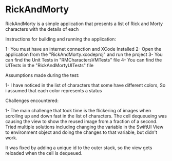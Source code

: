 # RickAndMorty
RickAndMorty is a simple application that presents a list of Rick and Morty characters with the details of each

Instructions for building and running the application:

1- You must have an internet connection and XCode Installed
2- Open the application from the "RickAndMorty.xcodeproj" and run the project
3- You can find the Unit Tests in "RMCharactersVMTests" file
4- You can find the UITests in the "RickAndMortyUITests" file

Assumptions made during the test:

1- I have noticed in the list of characters that some have different colors, So i assumed that each color represents a status

Challenges encountered:

1- The main challenge that took time is the flickering of images when scrolling up and down fast in the list of characters.
The cell dequeueing was causing the view to show the reused image from a fraction of a second.
Tried multiple solutions including changing the variable in the SwiftUI View to environment object and doing the changes to that variable, but didn't work.

It was fixed by adding a unique id to the outer stack, so the view gets reloaded when the cell is dequeued.